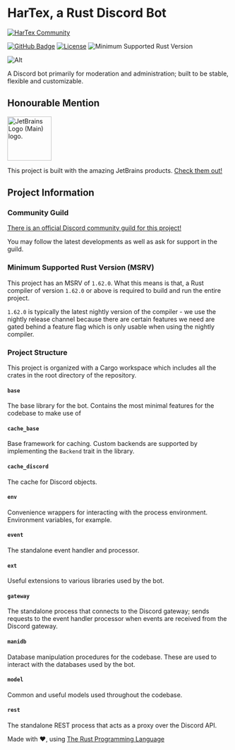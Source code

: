 # HarTex, a Rust Discord Bot

[![HarTex Community](https://img.shields.io/discord/886101109331075103?color=%237289DA&label=HarTex%20Community&logo=discord&style=for-the-badge)](https://discord.gg/Xu8453VBAv)

[![GitHub Badge](https://img.shields.io/badge/github-HarTex-6f42c1.svg?style=for-the-badge&logo=github)](https://github.com/HT-Studios/HarTex-rust-discord-bot)
[![License](https://img.shields.io/github/license/HarTexTeam/HarTex-rust-discord-bot?style=for-the-badge&logo=pastebin)](https://www.apache.org/licenses/LICENSE-2.0.txt)
![Minimum Supported Rust Version](https://img.shields.io/badge/rust-1.62-93450a.svg?style=for-the-badge&logo=rust)

![Alt](https://repobeats.axiom.co/api/embed/19c38ac467e75c4e7bb533031896ac6e299321c6.svg "Repobeats analytics image")

A Discord bot primarily for moderation and administration; built to be stable, flexible and
customizable.

## Honourable Mention

<img src="https://resources.jetbrains.com/storage/products/company/brand/logos/jb_beam.png" alt="JetBrains Logo (Main) logo." width="100">

This project is built with the amazing JetBrains products. [Check them out!](https://www.jetbrains.com/)

## Project Information

### Community Guild

[There is an official Discord community guild for this project!](https://discord.gg/Xu8453VBAv)

You may follow the latest developments as well as ask for support in the guild.

### Minimum Supported Rust Version (MSRV)

This project has an MSRV of `1.62.0`. What this means is that, a Rust compiler of version
`1.62.0` or above is required to build and run the entire project.

`1.62.0` is typically the latest nightly version of the compiler - we use the nightly release
channel because there are certain features we need are gated behind a feature flag which is
only usable when using the nightly compiler.

### Project Structure

This project is organized with a Cargo workspace which includes all the crates in the root
directory of the repository.

#### `base`

The base library for the bot. Contains the most minimal features for the codebase to make use of

#### `cache_base`

Base framework for caching. Custom backends are supported by implementing the `Backend` trait in
the library.

#### `cache_discord`

The cache for Discord objects.

#### `env`

Convenience wrappers for interacting with the process environment. Environment variables, for example.

#### `event`

The standalone event handler and processor.

#### `ext`

Useful extensions to various libraries used by the bot.

#### `gateway`

The standalone process that connects to the Discord gateway; sends requests to the event handler processor
when events are received from the Discord gateway.

#### `manidb`

Database manipulation procedures for the codebase. These are used to interact with the databases used by
the bot.

#### `model`

Common and useful models used throughout the codebase.

#### `rest`

The standalone REST process that acts as a proxy over the Discord API.

Made with :heart:, using [The Rust Programming Language](https://www.rust-lang.org/)
